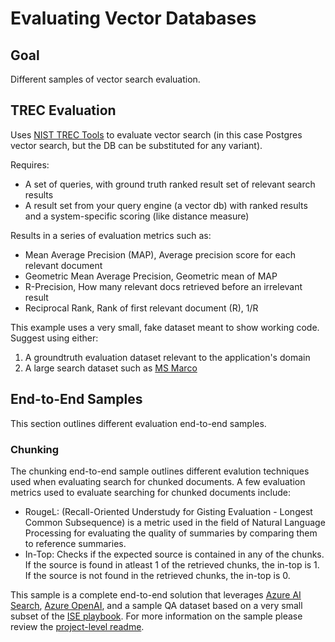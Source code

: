 # Evaluating Vector Databases

## Goal

Different samples of vector search evaluation.

## TREC Evaluation

Uses [NIST TREC Tools](https://trec.nist.gov/) to evaluate vector search (in this case Postgres vector search, but the DB can be
substituted for any variant).

Requires:​

- A set of queries, with ground truth ranked result set of relevant search results​
- A result set from your query engine (a vector db) with ranked results and a system-specific scoring (like distance measure)

Results in a series of evaluation metrics such as:

- Mean Average Precision (MAP)​, Average precision score for each relevant document​
- Geometric Mean Average Precision​, Geometric mean of MAP​
- R-Precision​, How many relevant docs retrieved before an irrelevant result​
- Reciprocal Rank​, Rank of first relevant document (R), 1/R

This example uses a very small, fake dataset meant to show working code. Suggest using either:

1. A groundtruth evaluation dataset relevant to the application's domain
2. A large search dataset such as [MS Marco](https://microsoft.github.io/msmarco/)

## End-to-End Samples

This section outlines different evaluation end-to-end samples.

### Chunking

The chunking end-to-end sample outlines different evalution techniques used when evaluating search for chunked documents.
A few evaluation metrics used to evaluate searching for chunked documents include:

- RougeL: (Recall-Oriented Understudy for Gisting Evaluation - Longest Common Subsequence) is a metric used in the field
of Natural Language Processing for evaluating the quality of summaries by comparing them to reference summaries.
- In-Top: Checks if the expected source is contained in any of the chunks. If the source is found in atleast 1 of the retrieved
chunks, the in-top is 1. If the source is not found in the retrieved chunks, the in-top is 0.

This sample is a complete end-to-end solution that leverages [Azure AI Search](https://azure.microsoft.com/en-us/products/ai-services/ai-search/),
[Azure OpenAI](https://azure.microsoft.com/en-us/products/ai-services/openai-service/?ef_id=_k_Cj0KCQiAnfmsBhDfARIsAM7MKi1FGNLVMVC_qzqNpEQcRJXIRcKX4X64hsMWIcsgyjkICSNfAIwGblUaAscNEALw_wcB_k_&OCID=AIDcmm5edswduu_SEM__k_Cj0KCQiAnfmsBhDfARIsAM7MKi1FGNLVMVC_qzqNpEQcRJXIRcKX4X64hsMWIcsgyjkICSNfAIwGblUaAscNEALw_wcB_k_&gad_source=1&gclid=Cj0KCQiAnfmsBhDfARIsAM7MKi1FGNLVMVC_qzqNpEQcRJXIRcKX4X64hsMWIcsgyjkICSNfAIwGblUaAscNEALw_wcB),
and a sample QA dataset based on a very small subset of the [ISE playbook](https://github.com/microsoft/code-with-engineering-playbook).
For more information on the sample please review the [project-level readme](./chunking_evaluation/README.md).
